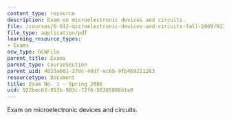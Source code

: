```yaml
---
content_type: resource
description: Exam on microelectronic devices and circuits.
file: /courses/6-012-microelectronic-devices-and-circuits-fall-2009/922bec63853b983c72f650385086b1e0_MIT6_012F09_exam1_s06.pdf
file_type: application/pdf
learning_resource_types:
- Exams
ocw_type: OCWFile
parent_title: Exams
parent_type: CourseSection
parent_uid: 4023a661-27dc-40df-ec6b-9fb469221263
resourcetype: Document
title: Exam No. 1 - Spring 2006
uid: 922bec63-853b-983c-72f6-50385086b1e0
---
```

Exam on microelectronic devices and circuits.

